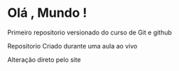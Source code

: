 # Olá , Mundo !

Primeiro repositorio versionado do curso de Git e github

Repositorio Criado durante uma aula ao vivo

Alteração direto pelo site

